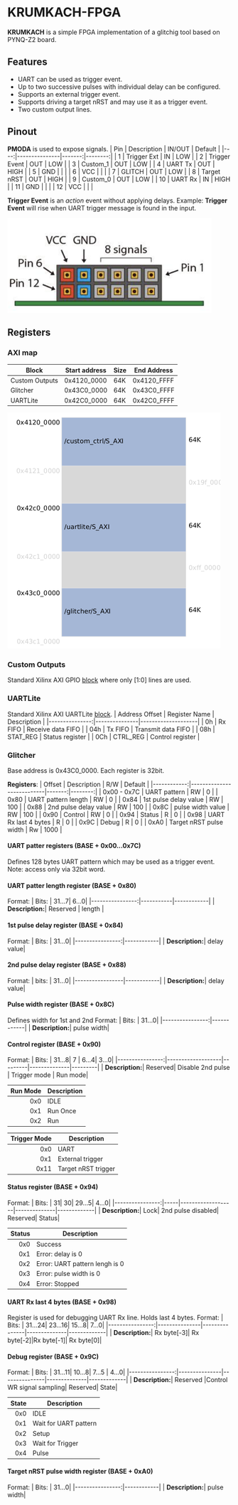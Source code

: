 # KRUMKACH-FPGA
**KRUMKACH** is a simple FPGA implementation of a glitchig tool based on PYNQ-Z2 board.

## Features
* UART can be used as trigger event.
* Up to two successive pulses with individual delay can be configured.
* Supports an external trigger event.
* Supports driving a target nRST and may use it as a trigger event.
* Two custom output lines.

## Pinout
**PMODA** is used to expose signals.
| Pin |   Description | IN/OUT | Default |
|----:|---------------|-------:|--------:|
|   1 |   Trigger Ext |     IN |     LOW |
|   2 | Trigger Event |    OUT |     LOW |
|   3 |      Custom_1 |    OUT |     LOW |
|   4 |       UART Tx |    OUT |    HIGH |
|   5 |           GND |        |         |
|   6 |           VCC |        |         |
|   7 |        GLITCH |    OUT |     LOW |
|   8 |   Target nRST |    OUT |    HIGH |
|   9 |      Custom_0 |    OUT |     LOW |
|  10 |       UART Rx |     IN |    HIGH |
|  11 |           GND |        |         |
|  12 |           VCC |        |         |

**Trigger Event** is an *action* event without applying delays.
Example: **Trigger Event** will rise when UART trigger message is found in the input.

![pmoda-pinout](images/pmoda-pinout.png)

## Registers
### AXI map
|          Block |   Start address | Size | End Address |
|----------------|-----------------|------|-------------|
| Custom Outputs |   0x4120_0000   |  64K | 0x4120_FFFF |
|       Glitcher |   0x43C0_0000   |  64K | 0x43C0_FFFF |
|       UARTLite |   0x42C0_0000   |  64K | 0x42C0_FFFF |

![axi-map](images/axi-map.png)

### Custom Outputs
Standard Xilinx AXI GPIO [block](https://docs.xilinx.com/v/u/en-US/pg144-axi-gpio) where only [1:0] lines are used.
### UARTLite
Standard Xilinx AXI UARTLite [block](https://docs.xilinx.com/v/u/en-US/pg142-axi-uartlite).
| Address Offset | Register Name |        Description |
|---------------:|---------------|--------------------|
|             0h |       Rx FIFO |  Receive data FIFO |
|            04h |       Tx FIFO | Transmit data FIFO |
|            08h |      STAT_REG |   Status register  |
|            0Ch |      CTRL_REG |   Control register |
### Glitcher
Base address is 0x43C0_0000. Each register is 32bit.

**Registers**:
|      Offset |               Description |    R/W | Default |
|------------:|---------------------------|-------:|--------:|
| 0x00 - 0x7C |              UART pattern |     RW |       0 |
|        0x80 |       UART pattern length |     RW |       0 |
|        0x84 |     1st pulse delay value |     RW |     100 |
|        0x88 |     2nd pulse delay value |     RW |     100 |
|        0x8C |         pulse width value |     RW |     100 |
|        0x90 |                   Control |     RW |       0 |
|        0x94 |                    Status |      R |       0 |
|        0x98 |      UART Rx last 4 bytes |      R |       0 |
|        0x9C |                     Debug |      R |       0 |
|        0xA0 |   Target nRST pulse width |     Rw |    1000 |

#### UART patter registers (BASE + 0x00...0x7C)
Defines 128 bytes UART pattern which may be used as a trigger event.
Note: access only via 32bit word. 
#### UART patter length register (BASE + 0x80)
Format:
|           Bits: |     31...7|       6...0|
|----------------:|-----------|------------|
| **Description:**| Reserved  |     length |
#### 1st pulse delay register (BASE + 0x84)
Format:
|           Bits: |      31...0|
|----------------:|------------|
| **Description:**| delay value|
#### 2nd pulse delay register (BASE + 0x88)
Format:
|           bits: |      31...0|
|-----------------|------------|
| **Description:**| delay value|
#### Pulse width register (BASE + 0x8C)
Defines width for 1st and 2nd 
Format:
|           Bits: |      31...0|
|----------------:|------------|
| **Description:**| pulse width|
#### Control register (BASE + 0x90)
Format:
|           Bits: |   31...8|       7 |    6...4|    3...0|
|----------------:|-------------------|---------|--------------|---------|
| **Description:**| Reserved| Disable 2nd pulse | Trigger mode | Run mode|

| Run Mode | Description |
|---------:|-------------|
|     0x0  |        IDLE |
|     0x1  |    Run Once |
|     0x2  |         Run |

| Trigger Mode |         Description |
|-------------:|---------------------|
|         0x0  |                UART |
|         0x1  |    External trigger |
|         0x11 | Target nRST trigger |
#### Status register (BASE + 0x94)
Format:
|           Bits: |   31|                 30|        29...5|        4...0|
|----------------:|-----|-------------------|--------------|-------------|
| **Description:**| Lock| 2nd pulse disabled|      Reserved|       Status|

| Status |                    Description |
|-------:|--------------------------------|
|   0x0  |                        Success |
|   0x1  |              Error: delay is 0 |
|   0x2  | Error: UART pattern lengh is 0 |
|   0x3  |        Error: pulse width is 0 |
|   0x4  |                 Error: Stopped |


#### UART Rx last 4 bytes (BASE + 0x98)
Register is used for debugging UART Rx line. Holds last 4 bytes.
Format:
|           Bits: |        31...24|        23...16|        15...8|        7...0|
|----------------:|---------------|---------------|--------------|-------------|
| **Description:**| Rx byte[-3]| Rx byte[-2]|Rx byte[-1]| Rx byte[0]|
#### Debug register (BASE + 0x9C)
Format:
|           Bits: |        31...11|        10...8|  7...5 |       4...0|
|----------------:|---------------|---------------|--------------|-------------|
| **Description:**| Reserved |Control WR signal sampling| Reserved| State|

| State |           Description |
|------:|-----------------------|
|  0x0  |                  IDLE |
|  0x1  | Wait for UART pattern |
|  0x2  |                 Setup |
|  0x3  |      Wait for Trigger |
|  0x4  |                 Pulse |

#### Target nRST pulse width register (BASE + 0xA0)
Format:
|           Bits: |      31...0|
|----------------:|------------|
| **Description:**| pulse width|
